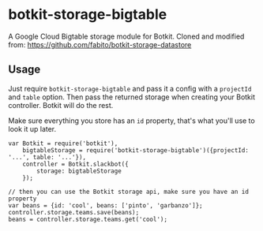 # botkit-storage-bigtable

A Google Cloud Bigtable storage module for Botkit. Cloned and modified from: https://github.com/fabito/botkit-storage-datastore

## Usage

Just require `botkit-storage-bigtable` and pass it a config with a `projectId` and `table` option.
Then pass the returned storage when creating your Botkit controller. Botkit will do the rest.

Make sure everything you store has an `id` property, that's what you'll use to look it up later.

```
var Botkit = require('botkit'),
    bigtableStorage = require('botkit-storage-bigtable')({projectId: '...', table: '...'}),
    controller = Botkit.slackbot({
        storage: bigtableStorage
    });
```

```
// then you can use the Botkit storage api, make sure you have an id property
var beans = {id: 'cool', beans: ['pinto', 'garbanzo']};
controller.storage.teams.save(beans);
beans = controller.storage.teams.get('cool');
```
